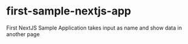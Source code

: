 # first-sample-nextjs-app
First NextJS Sample Application takes input as name and show data in another page
